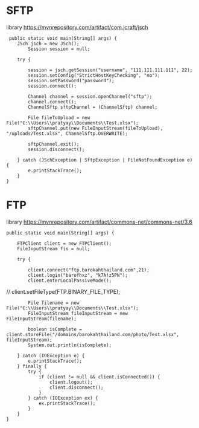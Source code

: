# SFTP

library https://mvnrepository.com/artifact/com.jcraft/jsch

     public static void main(String[] args) {
    	JSch jsch = new JSch();
        	Session session = null;
        
		try {

		    session = jsch.getSession("username", "111.111.111.111", 22);
		    session.setConfig("StrictHostKeyChecking", "no");
		    session.setPassword("password");
		    session.connect();

		    Channel channel = session.openChannel("sftp");
		    channel.connect();
		    ChannelSftp sftpChannel = (ChannelSftp) channel;

		    File fileToUpload = new File("C:\\Users\\pratyay\\Documents\\Test.xlsx");
			sftpChannel.put(new FileInputStream(fileToUpload), "/uploads/Test.xlsx", ChannelSftp.OVERWRITE);

		    sftpChannel.exit();
		    session.disconnect();

		} catch (JSchException | SftpException | FileNotFoundException e) {
		    e.printStackTrace();  
		}  
    }
    
# FTP
library https://mvnrepository.com/artifact/commons-net/commons-net/3.6
	
	public static void main(String[] args) {
		
		FTPClient client = new FTPClient();
		FileInputStream fis = null;
		
		try {
			
			client.connect("ftp.barokahthailand.com",21);
			client.login("barofhxz", "k7A!z5PN");
			client.enterLocalPassiveMode();
//			client.setFileType(FTP.BINARY_FILE_TYPE);
			
			File filename = new File("C:\\Users\\pratyay\\Documents\\Test.xlsx");
			FileInputStream fileInputStream = new FileInputStream(filename);
			
			boolean isComplete = client.storeFile("/domains/barokahthailand.com/photo/Test.xlsx", fileInputStream);
			System.out.println(isComplete);
			
		} catch (IOException e) {
			e.printStackTrace();
		} finally {
			try {
	            if (client != null && client.isConnected()) {
	            	client.logout();
	            	client.disconnect();
	            }
			} catch (IOException ex) {
				ex.printStackTrace();
			}
		}
	}
